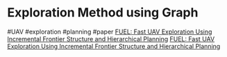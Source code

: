 # Exploration Method using Graph
#UAV #exploration #planning #paper
[FUEL: Fast UAV Exploration Using Incremental Frontier Structure and Hierarchical Planning](zotero://select/library/items/YXBJVZC6)
[FUEL: Fast UAV Exploration Using Incremental Frontier Structure and Hierarchical Planning]()
